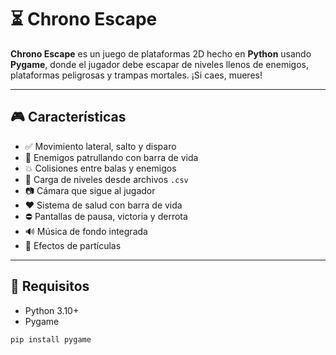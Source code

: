 # ⏳ Chrono Escape

**Chrono Escape** es un juego de plataformas 2D hecho en **Python** usando **Pygame**, donde el jugador debe escapar de niveles llenos de enemigos, plataformas peligrosas y trampas mortales. ¡Si caes, mueres!

---

## 🎮 Características

- ✅ Movimiento lateral, salto y disparo
- 🧠 Enemigos patrullando con barra de vida
- 💥 Colisiones entre balas y enemigos
- 🎯 Carga de niveles desde archivos `.csv`
- 📷 Cámara que sigue al jugador
- ❤️ Sistema de salud con barra de vida
- ⛔ Pantallas de pausa, victoria y derrota
- 🔊 Música de fondo integrada
- 💨 Efectos de partículas

---

## 🧾 Requisitos

- Python 3.10+
- Pygame

```bash
pip install pygame
